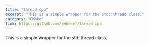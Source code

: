 ```yaml
---
title: "thread-cpp"
excerpt: "This is a simple wrapper for the std::thread class."
category: "CMake"
link: https://github.com/eHonnef/thread-cpp
---
```


This is a simple wrapper for the std::thread class.
